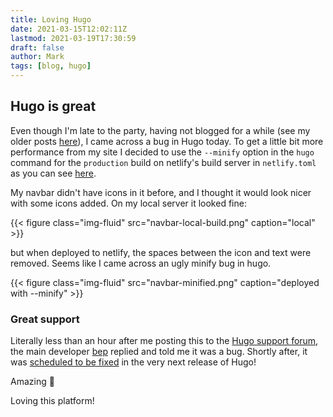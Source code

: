 ```yaml
---
title: Loving Hugo
date: 2021-03-15T12:02:11Z
lastmod: 2021-03-19T17:30:59
draft: false
author: Mark
tags: [blog, hugo]
---
```


## Hugo is great

Even though I'm late to the party, having not blogged for a while (see my older posts [here](https://sabin.io/blog/author/Mark%20Allison)), I came across a bug in Hugo today. To get a little bit more performance from my site I decided to use the `--minify` option in the `hugo` command for the `production` build on netlify's build server in `netlify.toml` as you can see [here](https://github.com/markallisongit/blog/blob/f21a89b727b2d2f84d0dc54ea0724d61e3adf9f8/netlify.toml#L3).

My navbar didn't have icons in it before, and I thought it would look nicer with some icons added. On my local server it looked fine:

{{< figure class="img-fluid" src="navbar-local-build.png" caption="local" >}}

but when deployed to netlify, the spaces between the icon and text were removed. Seems like I came across an ugly minify bug in hugo.

{{< figure class="img-fluid" src="navbar-minified.png" caption="deployed with --minify" >}}

### Great support

Literally less than an hour after me posting this to the [Hugo support forum](https://discourse.gohugo.io/t/my-navbar-looks-different-after-deployment/31758), the main developer [bep](https://discourse.gohugo.io/u/bep/summary) replied and told me it was a bug. Shortly after, it was [scheduled to be fixed](https://github.com/gohugoio/hugo/issues/8332) in the very next release of Hugo! 

Amazing 🙂

Loving this platform!